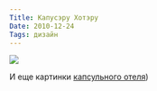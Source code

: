 ```yaml
---
Title: Капусэру Хотэру
Date: 2010-12-24
Tags: дизайн
---
```


<div class="text"><p><img src="http://dl.dropbox.com/u/140528/site/9h_hotel.jpg" /></p>
<p>И еще картинки <a href="http://jemiko.livejournal.com/621658.html">капсульного отеля</a>)</p></div>